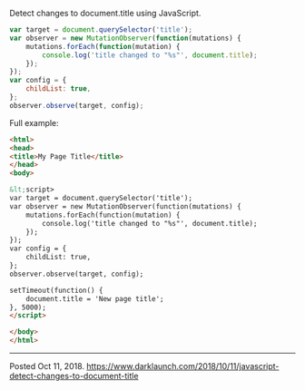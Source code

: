 Detect changes to document.title using JavaScript.

```javascript
var target = document.querySelector('title');
var observer = new MutationObserver(function(mutations) {
    mutations.forEach(function(mutation) {
        console.log('title changed to "%s"', document.title);
    });
});
var config = {
    childList: true,
};
observer.observe(target, config);
```

Full example:

```html
<html>
<head>
<title>My Page Title</title>
</head>
<body>

&lt;script>
var target = document.querySelector('title');
var observer = new MutationObserver(function(mutations) {
    mutations.forEach(function(mutation) {
        console.log('title changed to "%s"', document.title);
    });
});
var config = {
    childList: true,
};
observer.observe(target, config);

setTimeout(function() {
    document.title = 'New page title';
}, 5000);
</script>

</body>
</html>
```

---

Posted Oct 11, 2018.
https://www.darklaunch.com/2018/10/11/javascript-detect-changes-to-document-title
